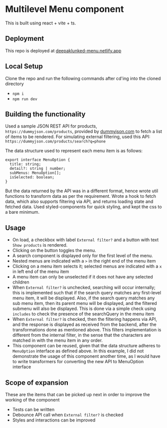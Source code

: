 # Multilevel Menu component

This is built using react + vite + ts.

## Deployment

This repo is deployed at [deepaklunked-menu.netlify.app](https://deepaklunked-menu.netlify.app/)

## Local Setup

Clone the repo and run the following commands after cd'ing into the cloned directory
 - `npm i`
 - `npm run dev`

## Building the functionality

Used a sample JSON REST API for products, `https://dummyjson.com/products`, provided by [dummyjson.com](www.dummyjson.com) to fetch a list of items to be rendered.
For simulating external filtering, used this API: `https://dummyjson.com/products/search?q=phone`

The data structure used to represent each menu item is as follows:
```
export interface MenuOption {
  title: string;
  detail?: string | number;
  subMenus: MenuOption[];
  isSelected: boolean;
}
```

But the data returned by the API was in a different format, hence wrote util functions to transform data as per the requirement.
Wrote a hook to fetch data, which also supports filtering via API, and returns loading state and fetched data.
Used styled-components for quick styling, and kept the css to a bare minimum.

## Usage

 - On load, a checkbox with label `External filter?` and a button with text `Show products` is rendered.
 - Clicking on the button toggles the menu.
 - A search component is displayed only for the first level of the menu.
 - Nested menus are indicated with a `>` in the right end of the menu item
 - Clicking on a menu item selects it; selected menus are indicated with a `x` in left end of the menu item
 - A menu item can only be unselected if it does not have any selected children
 - When `External filter?` is unchecked, searching will occur internally; this is implemented such that if the search query matches any first-level menu item, it will be displayed. Also, if the search query matches any sub menu item, then its parent menu will be displayed, and the filtered submenu will also be displayed. This is done via a simple check using `includes` to check the presence of the searchQuery in the menu item
 - When `External filter?` is checked, then the filtering happens via API, and the response is displayed as received from the backend, after the transformations done as mentioned above. This filters implementation is different from the internal filter, in the sense that the characters are matched in with the menu item in any order.
 - This component can be reused, given that the data structure adheres to `MenuOption` interface as defined above. In this example, I did not demonstrate the usage of this component another time, as I would have to write transformers for converting the new API to MenuOption interface


## Scope of expansion

These are the items that can be picked up next in order to improve the working of the component

 - Tests can be written
 - Debounce API call when `External filter?` is checked
 - Styles and interactions can be improved